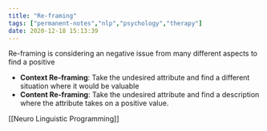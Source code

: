 ```yaml
---
title: "Re-framing"
tags: ["permanent-notes","nlp","psychology","therapy"]
date: 2020-12-18 15:13:39
---
```


Re-framing is considering an negative issue from many different aspects to find a positive

- **Context Re-framing**: Take the undesired attribute and find a different situation where it would be valuable
- **Content Re-framing**: Take the undesired attribute and find a description where the attribute takes on a positive value.

[[Neuro Linguistic Programming]]
